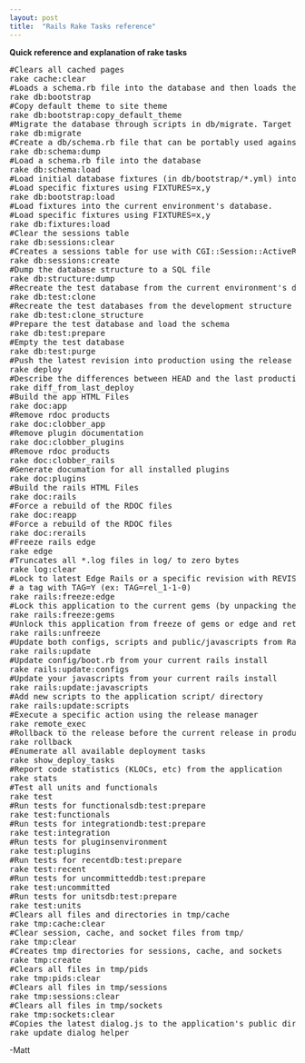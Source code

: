 ```yaml
---
layout: post
title:  "Rails Rake Tasks reference"
---
```


<b>Quick reference and explanation of rake tasks</b>

<pre>
#Clears all cached pages
rake cache:clear
#Loads a schema.rb file into the database and then loads the initial database fixtures.
rake db:bootstrap
#Copy default theme to site theme
rake db:bootstrap:copy_default_theme
#Migrate the database through scripts in db/migrate. Target specific version with VERSION=x
rake db:migrate
#Create a db/schema.rb file that can be portably used against any DB supported by AR
rake db:schema:dump
#Load a schema.rb file into the database
rake db:schema:load
#Load initial database fixtures (in db/bootstrap/*.yml) into the current environment's database.
#Load specific fixtures using FIXTURES=x,y
rake db:bootstrap:load
#Load fixtures into the current environment's database.
#Load specific fixtures using FIXTURES=x,y
rake db:fixtures:load
#Clear the sessions table
rake db:sessions:clear
#Creates a sessions table for use with CGI::Session::ActiveRecordStore
rake db:sessions:create
#Dump the database structure to a SQL file
rake db:structure:dump
#Recreate the test database from the current environment's database schema
rake db:test:clone
#Recreate the test databases from the development structure
rake db:test:clone_structure
#Prepare the test database and load the schema
rake db:test:prepare
#Empty the test database
rake db:test:purge
#Push the latest revision into production using the release manager
rake deploy
#Describe the differences between HEAD and the last production release
rake diff_from_last_deploy
#Build the app HTML Files
rake doc:app
#Remove rdoc products
rake doc:clobber_app
#Remove plugin documentation
rake doc:clobber_plugins
#Remove rdoc products
rake doc:clobber_rails
#Generate documation for all installed plugins
rake doc:plugins
#Build the rails HTML Files
rake doc:rails
#Force a rebuild of the RDOC files
rake doc:reapp
#Force a rebuild of the RDOC files
rake doc:rerails
#Freeze rails edge
rake edge
#Truncates all *.log files in log/ to zero bytes
rake log:clear
#Lock to latest Edge Rails or a specific revision with REVISION=X (ex: REVISION=4021) or
# a tag with TAG=Y (ex: TAG=rel_1-1-0)
rake rails:freeze:edge
#Lock this application to the current gems (by unpacking them into vendor/rails)
rake rails:freeze:gems
#Unlock this application from freeze of gems or edge and return to a fluid use of system gems
rake rails:unfreeze
#Update both configs, scripts and public/javascripts from Rails
rake rails:update
#Update config/boot.rb from your current rails install
rake rails:update:configs
#Update your javascripts from your current rails install
rake rails:update:javascripts
#Add new scripts to the application script/ directory
rake rails:update:scripts
#Execute a specific action using the release manager
rake remote_exec
#Rollback to the release before the current release in production
rake rollback
#Enumerate all available deployment tasks
rake show_deploy_tasks
#Report code statistics (KLOCs, etc) from the application
rake stats
#Test all units and functionals
rake test
#Run tests for functionalsdb:test:prepare
rake test:functionals
#Run tests for integrationdb:test:prepare
rake test:integration
#Run tests for pluginsenvironment
rake test:plugins
#Run tests for recentdb:test:prepare
rake test:recent
#Run tests for uncommitteddb:test:prepare
rake test:uncommitted
#Run tests for unitsdb:test:prepare
rake test:units
#Clears all files and directories in tmp/cache
rake tmp:cache:clear
#Clear session, cache, and socket files from tmp/
rake tmp:clear
#Creates tmp directories for sessions, cache, and sockets
rake tmp:create
#Clears all files in tmp/pids
rake tmp:pids:clear
#Clears all files in tmp/sessions
rake tmp:sessions:clear
#Clears all files in tmp/sockets
rake tmp:sockets:clear
#Copies the latest dialog.js to the application's public directory
rake update_dialog_helper
</pre>

-Matt


